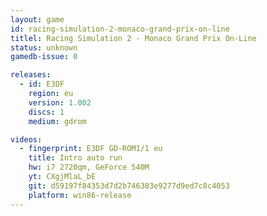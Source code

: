 ```yaml
---
layout: game
id: racing-simulation-2-monaco-grand-prix-on-line
titlel: Racing Simulation 2 - Monaco Grand Prix On-Line
status: unknown
gamedb-issue: 0

releases:
  - id: E3DF
    region: eu
    version: 1.002
    discs: 1
    medium: gdrom

videos:
  - fingerprint: E3DF GD-ROM1/1 eu
    title: Intro auto run
    hw: i7 2720qm, GeForce 540M
    yt: CXgjMlaL_bE
    git: d59197f84353d7d2b746383e9277d9ed7c8c4053
    platform: win86-release
---
```

